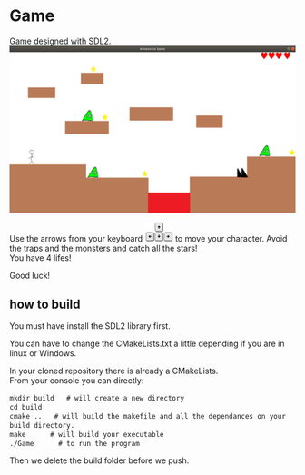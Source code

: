 # Game
Game designed with SDL2.  
<img src="https://github.com/MThreeGame/Game/blob/main/Sample/window.png" width="800">
  

Use the arrows from your keyboard <img src="https://github.com/MThreeGame/Game/blob/main/Sample/keyarrows.png" width="50"> to move your character. Avoid the traps and the monsters and catch all the stars!  
You have 4 lifes!  
  
Good luck!  



## how to build
You must have install the SDL2 library first.

You can have to change the CMakeLists.txt a little depending if you are in linux or Windows.  

In your cloned repository there is already a CMakeLists.  
From your console you can directly:  
```
mkdir build   # will create a new directory
cd build
cmake ..   # will build the makefile and all the dependances on your build directory.
make      # will build your executable
./Game      # to run the program

```
Then we delete the build folder before we push.
